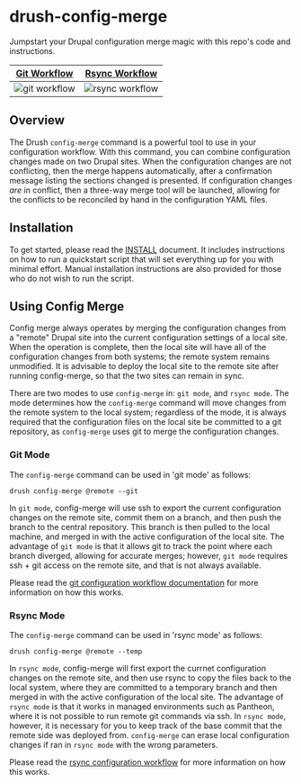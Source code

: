 # drush-config-merge
Jumpstart your Drupal configuration merge magic with this repo's code and instructions. 

[Git Workflow](docs/git_workflow.md)   | [Rsync Workflow](docs/rsync_workflow.md)
-------------------------------------- | ------------------------------------------
![git workflow](img/git_workflow.png)  | ![rsync workflow](img/rsync_workflow.png)


## Overview
The Drush `config-merge` command is a powerful tool to use in your configuration workflow. With this command, you can combine configuration changes made on two Drupal sites.  When the configuration changes are not conflicting, then the merge happens automatically, after a confirmation message listing the sections changed is presented.  If configuration changes _are_ in conflict, then a three-way merge tool will be launched, allowing for the conflicts to be reconciled by hand in the configuration YAML files.

## Installation
To get started, please read the [INSTALL](INSTALL.md) document.  It includes instructions on how to run a quickstart script that will set everything up for you with minimal effort. Manual installation instructions are also provided for those who do not wish to run the script.

## Using Config Merge
Config merge always operates by merging the configuration changes from a "remote" Drupal site into the current configuration settings of a local site. When the operation is complete, then the local site will have all of the configuration changes from both systems; the remote system remains unmodified.  It is advisable to deploy the local site to the remote site after running config-merge, so that the two sites can remain in sync.

There are two modes to use `config-merge` in: `git mode`, and `rsync mode`.  The mode determines how the `config-merge` command will move changes from the remote system to the local system; regardless of the mode, it is always required that the configuration files on the local site be committed to a git repository, as `config-merge` uses git to merge the configuration changes.

### Git Mode

The `config-merge` command can be used in 'git mode' as follows:
```
drush config-merge @remote --git
```
In `git mode`, config-merge will use ssh to export the current configuration changes on the remote site, commit them on a branch, and then push the branch to the central repository.  This branch is then pulled to the local machine, and merged in with the active configuration of the local site.  The advantage of `git mode` is that it allows git to track the point where each branch diverged, allowing for accurate merges; however, `git mode` requires ssh + git access on the remote site, and that is not always available.

Please read the [git configuration workflow documentation](docs/git_workflow.md) for more information on how this works.

### Rsync Mode

The `config-merge` command can be used in 'rsync mode' as follows:
```
drush config-merge @remote --temp
```
In `rsync mode`, config-merge will first export the currnet configuration changes on the remote site, and then use rsync to copy the files back to the local system, where they are committed to a temporary branch and then merged in with the active configuration of the local site.  The advantage of `rsync mode` is that it works in managed environments such as Pantheon, where it is not possible to run remote git commands via ssh.  In `rsync mode`, however, it is necessary for you to keep track of the base commit that the remote side was deployed from.  `config-merge` can erase local configuration changes if ran in `rsync mode` with the wrong parameters.

Please read the [rsync configuration workflow](docs/rsync_workflow.md) for more information on how this works.

